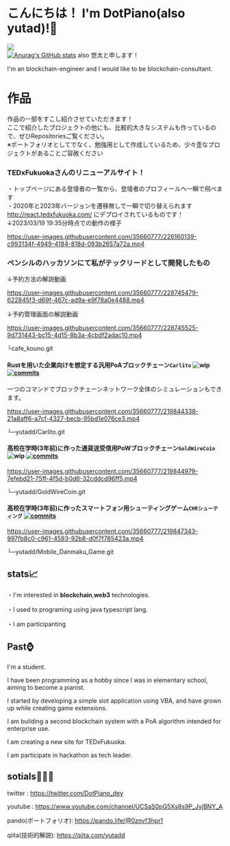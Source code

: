 # こんにちは！ I'm DotPiano(also yutad)!👋
![](https://komarev.com/ghpvc/?username=yutadd)  
[![Anurag's GitHub stats](https://github-readme-stats.vercel.app/api?username=yutadd)](https://github.com/anuraghazra/github-readme-stats)
also 悠太と申します！  

I'm an blockchain-engineer and I would like to be blockchain-consultant.

# 作品
作品の一部をすこし紹介させていただきます！  
ここで紹介したプロジェクトの他にも、比較的大きなシステムも作っているので、ぜひRepositoriesご覧ください。  
※ポートフォリオとしてでなく、勉強用として作成しているため、少々歪なプロジェクトがあることご容赦ください

### TEDxFukuokaさんのリニューアルサイト！
・トップページにある登壇者の一覧から、登壇者のプロフィールへ一瞬で飛べます  
・2020年と2023年バージョンを遷移無しで一瞬で切り替えられます  
http://react.tedxfukuoka.com/
にデプロイされているものです！  
↓2023/03/19 19:35分時点での動作の様子  


https://user-images.githubusercontent.com/35660777/226160139-c993134f-4949-4184-818d-093b2657a72a.mp4

### ペンシルのハッカソンにて私がテックリードとして開発したもの

↓予約方法の解説動画

https://user-images.githubusercontent.com/35660777/228745479-622845f3-d69f-467c-ad9a-e9f78a0e4488.mp4


↓予約管理画面の解説動画

https://user-images.githubusercontent.com/35660777/228745525-9d731443-bc15-4d15-8b3a-4cbdf2adac10.mp4

└cafe_kouno.git
#### Rustを用いた企業向けを想定する汎用PoAブロックチェーン`Carlito`  ![wip](https://img.shields.io/badge/work%20in%20progress-wip-yellow) [![commits](https://badgen.net/github/commits/yutadd/Carlito/master)](https://github.com/yutadd/Carlito/commits/master?icon=github&color=green)
 一つのコマンドでブロックチェーンネットワーク全体のシミュレーションもできます。
 

https://user-images.githubusercontent.com/35660777/219844338-21a8aff6-a7cf-4327-becb-95bd1e076ce3.mp4


└─yutadd/Carlito.git  

#### 高校在学時(3年前)に作った通貨送受信用PoWブロックチェーン`GoldWireCoin`  ![wip](https://img.shields.io/badge/out%20of%20service-out%20of%20service-red) [![commits](https://badgen.net/github/commits/yutadd/GoldWireCoin/master)](https://github.com/yutadd/GoldWireCoin/commits/master?icon=github&color=green)


https://user-images.githubusercontent.com/35660777/219844979-7efebd21-75ff-4f5d-b0d6-32cddcd96ff5.mp4


└─yutadd/GoldWireCoin.git  

#### 高校在学時(3年前)に作ったスマートフォン用シューティングゲーム`CHRシューティング`  [![commits](https://badgen.net/github/commits/yutadd/Mobile_Danmaku_Game/master)](https://github.com/yutadd/Mobile_Danmaku_Game/commits/master?icon=github&color=green)



https://user-images.githubusercontent.com/35660777/219847343-997fb8c0-c961-4593-92b8-d0f7f785423a.mp4



└─yutadd/Mobile_Danmaku_Game.git  


## stats📈  
・I'm interested in **blockchain**,**web3** technologies.  

・I used to programing using java typescript lang.  

・I am participanting 

## Past⌚  
I'm a student.

I have been programming as a hobby since I was in elementary school, aiming to become a pianist.  

I started by developing a simple slot application using VBA, and have grown up while creating game extensions.  

I am building a second blockchain system with a PoA algorithm intended for enterprise use.

I am creating a new site for TEDxFukuoka.

I am participate in hackathon as tech leader.

## sotials🧑‍🤝‍🧑

twitter : https://twitter.com/DotPiano_dev  

youtube : https://www.youtube.com/channel/UCSaS0pG5Xs8s9P_JyjBNY_A  

pando(ポートフォリオ): https://pando.life/@0znvf3hpr1  

qiita(技術的解説): https://qiita.com/yutadd  
